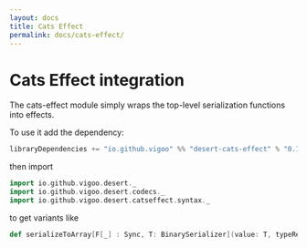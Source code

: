 ```yaml
---
layout: docs
title: Cats Effect
permalink: docs/cats-effect/
---
```


# Cats Effect integration

The cats-effect module simply wraps the top-level serialization functions into effects.

To use it add the dependency:
```scala
libraryDependencies += "io.github.vigoo" %% "desert-cats-effect" % "0.1.4"
```

then import 

```scala mdoc
import io.github.vigoo.desert._
import io.github.vigoo.desert.codecs._
import io.github.vigoo.desert.catseffect.syntax._
```

to get variants like

```scala
def serializeToArray[F[_] : Sync, T: BinarySerializer](value: T, typeRegistry: TypeRegistry = TypeRegistry.empty): F[Array[Byte]]
``` 